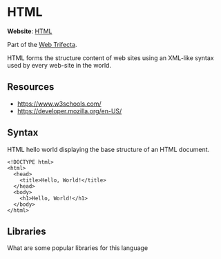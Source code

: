 # HTML

**Website**: [HTML](https://en.wikipedia.org/wiki/HTML)

Part of the [Web Trifecta](/topics/trifecta).

HTML forms the structure content of web sites using an XML-like syntax
used by every web-site in the world.

## Resources

-   <https://www.w3schools.com/>
-   <https://developer.mozilla.org/en-US/>

## Syntax

HTML hello world displaying the base structure of an HTML document.

``` {.html}
<!DOCTYPE html>
<html>
  <head>
    <title>Hello, World!</title>
  </head>
  <body>
    <h1>Hello, World!</h1>
  </body>
</html>
```

## Libraries

What are some popular libraries for this language

